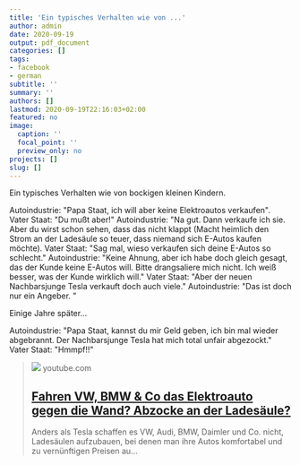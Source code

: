 ```yaml
---
title: 'Ein typisches Verhalten wie von ...'
author: admin
date: 2020-09-19
output: pdf_document
categories: []
tags:
- facebook
- german
subtitle: ''
summary: ''
authors: []
lastmod: 2020-09-19T22:16:03+02:00
featured: no
image:
  caption: ''
  focal_point: ''
  preview_only: no
projects: []
slug: []
---
```

Ein typisches Verhalten wie von bockigen kleinen Kindern. 

Autoindustrie: "Papa Staat, ich will aber keine Elektroautos verkaufen". 
Vater Staat: "Du mußt aber!" 
Autoindustrie: "Na gut. Dann verkaufe ich sie. Aber du wirst schon sehen, dass das nicht klappt (Macht heimlich den Strom an der Ladesäule so teuer, dass niemand sich E-Autos kaufen möchte).
Vater Staat: "Sag mal, wieso verkaufen sich deine E-Autos so schlecht."
Autoindustrie: "Keine Ahnung, aber ich habe doch gleich gesagt, das der Kunde keine E-Autos will. Bitte drangsaliere mich nicht. Ich weiß besser, was der Kunde wirklich will."
Vater Staat: "Aber der neuen Nachbarsjunge Tesla verkauft doch auch viele."
Autoindustrie: "Das ist doch nur ein Angeber. "

Einige Jahre später...

Autoindustrie: "Papa Staat, kannst du mir Geld geben, ich bin mal wieder abgebrannt. Der Nachbarsjunge Tesla hat mich total unfair abgezockt."
Vater Staat: "Hmmpf!!"
> [![](https://i.ytimg.com/vi/FnYgDzcAKJ0/maxresdefault.jpg)](https://www.youtube.com/watch?v=FnYgDzcAKJ0)
> youtube.com
> ## [Fahren VW, BMW & Co das Elektroauto gegen die Wand? Abzocke an der Ladesäule?](https://www.youtube.com/watch?v=FnYgDzcAKJ0)
>
>Anders als Tesla schaffen es VW, Audi, BMW, Daimler und Co. nicht, Ladesäulen aufzubauen, bei denen man ihre Autos komfortabel und zu vernünftigen Preisen au...

